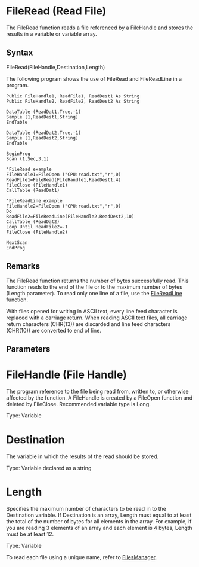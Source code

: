 # FileRead (Read File)

The FileRead function reads a file referenced by a FileHandle and stores the results in a variable or variable array.

## Syntax

FileRead(FileHandle,Destination,Length)

The following program shows the use of FileRead and FileReadLine in a program.

```
Public FileHandle1, ReadFile1, ReadDest1 As String
Public FileHandle2, ReadFile2, ReadDest2 As String

DataTable (ReadDat1,True,-1)
Sample (1,ReadDest1,String)
EndTable

DataTable (ReadDat2,True,-1)
Sample (1,ReadDest2,String)
EndTable

BeginProg
Scan (1,Sec,3,1)

'FileRead example
FileHandle1=FileOpen ("CPU:read.txt","r",0)
ReadFile1=FileRead(FileHandle1,ReadDest1,4)
FileClose (FileHandle1)
CallTable (ReadDat1)

'FileReadLine example
FileHandle2=FileOpen ("CPU:read.txt","r",0)
Do
ReadFile2=FileReadLine(FileHandle2,ReadDest2,10)
CallTable (ReadDat2)
Loop Until ReadFile2=-1
FileClose (FileHandle2)

NextScan
EndProg
```

## Remarks

The FileRead function returns the number of bytes successfully read. This function reads to the end of the file or to the maximum number of bytes (Length parameter). To read only one line of a file, use the [FileReadLine](filereadline.md) function.

With files opened for writing in ASCII text, every line feed character is replaced with a carriage return. When reading ASCII text files, all carriage return characters (CHR(13)) are discarded and line feed characters (CHR(10)) are converted to end of line.

## Parameters

# FileHandle (File Handle)

The program reference to the file being read from, written to, or otherwise affected by the function. A FileHandle is created by a FileOpen function and deleted by FileClose. Recommended variable type is Long.

Type: Variable

# Destination

The variable in which the results of the read should be stored.

Type: Variable declared as a string

# Length

Specifies the maximum number of characters to be read in to the Destination variable. If Destination is an array, Length must equal to at least the total of the number of bytes for all elements in the array. For example, if you are reading 3 elements of an array and each element is 4 bytes, Length must be at least 12.

Type: Variable

To read each file using a unique name, refer to [FilesManager](filesmanager2.md).
